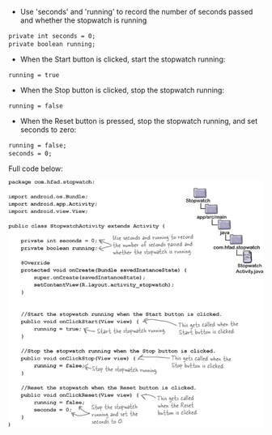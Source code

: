 - Use 'seconds' and 'running' to record the number of seconds passed and whether the stopwatch is running
```
private int seconds = 0;
private boolean running;
```

- When the Start button is clicked, start the stopwatch running:
```
running = true
```

- When the Stop button is clicked, stop the stopwatch running:
```
running = false
```
- When the Reset button is pressed, stop the stopwatch running, and set seconds to zero:
```
running = false;
seconds = 0;
```

Full code below:

![](.guides/img/48code.png)


